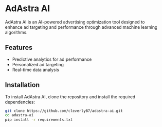 # AdAstra AI

AdAstra AI is an AI-powered advertising optimization tool designed to enhance ad targeting and performance through advanced machine learning algorithms.

## Features
- Predictive analytics for ad performance
- Personalized ad targeting
- Real-time data analysis

## Installation
To install AdAstra AI, clone the repository and install the required dependencies:
```bash
git clone https://github.com/cleverly87/adastra-ai.git
cd adastra-ai
pip install -r requirements.txt
